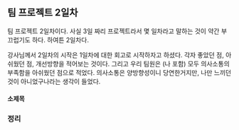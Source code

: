 ## 팀 프로젝트 2일차

팀 프로젝트 2일차이다. 사실 3일 짜리 프로젝트라서 몇 일차라고 말하는 것이 약간 부끄럽기도 하다. 하여튼 2일차다.

강사님께서 2일차의 시작은 1일차에 대한 회고로 시작하자고 하셨다. 각자 좋았던 점, 아쉬웠던 점, 개선방향을 적어보는 것이다. 그리고 우리 팀원은 (나 포함) 모두 의사소통의 부족함을 아쉬웠던 점으로 적었다. 의사소통은 양방향성이니 당연한거지만, 나만 느끼던 것이 아니었구나라는 생각이 들었다.

#### 소제목




### 정리
